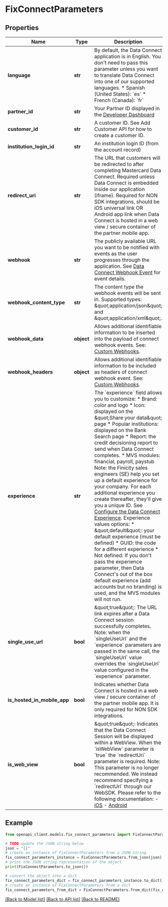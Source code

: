 # FixConnectParameters


## Properties

Name | Type | Description | Notes
------------ | ------------- | ------------- | -------------
**language** | **str** | By default, the Data Connect application is in English. You don&#39;t need to pass this parameter unless you want to translate Data Connect into one of our supported languages.  * Spanish (United States): &#x60;es&#x60; * French (Canada): &#x60;fr&#x60;  | [optional] 
**partner_id** | **str** | Your Partner ID displayed in the [Developer Dashboard](https://developer.mastercard.com/account/log-in) | 
**customer_id** | **str** | A customer ID. See Add Customer API for how to create a customer ID. | 
**institution_login_id** | **str** | An institution login ID (from the account record) | 
**redirect_uri** | **str** | The URL that customers will be redirected to after completing Mastercard Data Connect.  Required unless Data Connect is embedded inside our application (iframe). Required for NON SDK integrations, should be iOS universal link OR Android app link when Data Connect is hosted in a web view / secure container of the partner mobile app. | [optional] 
**webhook** | **str** | The publicly available URL you want to be notified with events as the user progresses through the application. See [Data Connect Webhook Event](https://developer.mastercard.com/open-banking-us/documentation/webhooks/webhooks-connect/) for event details. | [optional] 
**webhook_content_type** | **str** | The content type the webhook events will be sent in. Supported types: \&quot;application/json\&quot; and \&quot;application/xml\&quot;. | [optional] [default to 'application/json']
**webhook_data** | **object** | Allows additional identifiable information to be inserted into the payload of connect webhook events. See: [Custom Webhooks](https://developer.mastercard.com/open-banking-us/documentation/webhooks/webhooks-custom/). | [optional] 
**webhook_headers** | **object** | Allows additional identifiable information to be included as headers of connect webhook event. See: [Custom Webhooks](https://developer.mastercard.com/open-banking-us/documentation/webhooks/webhooks-custom/). | [optional] 
**experience** | **str** | The &#x60;experience&#x60; field allows you to customize: * Brand: color and logo * Icon: displayed on the \&quot;Share your data\&quot; page * Popular institutions: displayed on the Bank Search page * Report: the credit decisioning report to send when Data Connect completes. * MVS modules: financial, payroll, paystub  Note: the Finicity sales engineers (SE) help you set up a default experience for your company. For each additional experience you create thereafter, they&#39;ll give you a unique ID. See [Configure the Data Connect Experience](https://developer.mastercard.com/open-banking-us/documentation/connect/configure-connect-experience/).  Experience values options: * \&quot;default\&quot;: your default experience (must be defined) * GUID: the code for a different experience * Not defined: If you don&#39;t pass the experience parameter, then Data Connect&#39;s out of the box default experience (add accounts but no branding) is used, and the MVS modules will not run. | [optional] 
**single_use_url** | **bool** | \&quot;true\&quot;: The URL link expires after a Data Connect session successfully completes.  Note: when the &#x60;singleUseUrl&#x60; and the &#x60;experience&#x60; parameters are passed in the same call, the &#x60;singleUseUrl&#x60; value overrides the &#x60;singleUseUrl&#x60; value configured in the &#x60;experience&#x60; parameter. | [optional] 
**is_hosted_in_mobile_app** | **bool** | Indicates whether Data Connect is hosted in a web view / secure container of the partner mobile app. It is only required for NON SDK integrations. | [optional] 
**is_web_view** | **bool** | \&quot;true\&quot;: Indicates that the Data Connect Session will be displayed within a WebView. When the &#x60;isWebView&#x60; parameter is &#x60;true&#x60; the &#x60;redirectUri&#x60; parameter is required.  Note: This parameter is no longer recommended. We instead recommend specifying a &#x60;redirectUrl&#x60; through our WebSDK. Please refer to the following documentation:  - [iOS](https://developer.mastercard.com/open-banking-us/documentation/connect/integrating/webviews/ios-webviews/)  - [Android](https://developer.mastercard.com/open-banking-us/documentation/connect/integrating/webviews/android-webviews/) | [optional] 

## Example

```python
from openapi_client.models.fix_connect_parameters import FixConnectParameters

# TODO update the JSON string below
json = "{}"
# create an instance of FixConnectParameters from a JSON string
fix_connect_parameters_instance = FixConnectParameters.from_json(json)
# print the JSON string representation of the object
print(FixConnectParameters.to_json())

# convert the object into a dict
fix_connect_parameters_dict = fix_connect_parameters_instance.to_dict()
# create an instance of FixConnectParameters from a dict
fix_connect_parameters_from_dict = FixConnectParameters.from_dict(fix_connect_parameters_dict)
```
[[Back to Model list]](../README.md#documentation-for-models) [[Back to API list]](../README.md#documentation-for-api-endpoints) [[Back to README]](../README.md)



